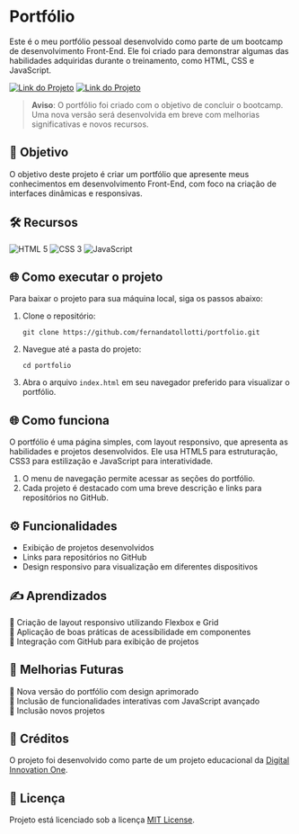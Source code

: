 # Portfólio

Este é o meu portfólio pessoal desenvolvido como parte de um bootcamp de desenvolvimento Front-End. Ele foi criado para demonstrar algumas das habilidades adquiridas durante o treinamento, como HTML, CSS e JavaScript.

[![Link do Projeto](https://img.shields.io/badge/▶-000?style=for-the-badge&logo=movie&logoColor=E94D5F)](https://portfolio-fernanda-tollotti.netlify.app/)
[![Link do Projeto](https://img.shields.io/badge/Acesse%20o%20Projeto-E94D5F?style=for-the-badge)](https://portfolio-fernanda-tollotti.netlify.app/)

> **Aviso**: O portfólio foi criado com o objetivo de concluir o bootcamp. Uma nova versão será desenvolvida em breve com melhorias significativas e novos recursos.

## 🎯 Objetivo
O objetivo deste projeto é criar um portfólio que apresente meus conhecimentos em desenvolvimento Front-End, com foco na criação de interfaces dinâmicas e responsivas.

## 🛠️ Recursos
![HTML 5](https://img.shields.io/badge/HTML5-333333?style=for-the-badge&logo=html5)
![CSS 3](https://img.shields.io/badge/CSS3-333333?style=for-the-badge&logo=css3&logoColor=1572B6)
![JavaScript](https://img.shields.io/badge/JavaScript-333333?style=for-the-badge&logo=javascript)

## 🌐 Como executar o projeto
Para baixar o projeto para sua máquina local, siga os passos abaixo:

1. Clone o repositório:
   ```
   git clone https://github.com/fernandatollotti/portfolio.git
2. Navegue até a pasta do projeto:
   ```
   cd portfolio
3. Abra o arquivo `index.html` em seu navegador preferido para visualizar o portfólio.

## 🌐 Como funciona
O portfólio é uma página simples, com layout responsivo, que apresenta as habilidades e projetos desenvolvidos. Ele usa HTML5 para estruturação, CSS3 para estilização e JavaScript para interatividade.

1. O menu de navegação permite acessar as seções do portfólio.
2. Cada projeto é destacado com uma breve descrição e links para repositórios no GitHub.

## ⚙️ Funcionalidades
- Exibição de projetos desenvolvidos
- Links para repositórios no GitHub
- Design responsivo para visualização em diferentes dispositivos

## ✍️ Aprendizados
🔹 Criação de layout responsivo utilizando Flexbox e Grid  
🔹 Aplicação de boas práticas de acessibilidade em componentes  
🔹 Integração com GitHub para exibição de projetos

## 🚧 Melhorias Futuras
🔸 Nova versão do portfólio com design aprimorado  
🔸 Inclusão de funcionalidades interativas com JavaScript avançado  
🔸 Inclusão novos projetos

## 🌟 Créditos 
O projeto foi desenvolvido como parte de um projeto educacional da [Digital Innovation One](https://www.dio.me/en).

## 📜 Licença
Projeto está licenciado sob a licença [MIT License](https://github.com/fernandatollotti/portfolio/tree/master?tab=MIT-1-ov-file).
